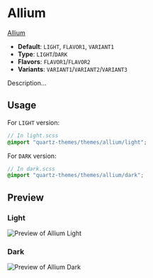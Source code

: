 # Allium

[Allium](#)

- **Default**: `LIGHT`, `FLAVOR1`, `VARIANT1`
- **Type**: `LIGHT`/`DARK`
- **Flavors**: `FLAVOR1`/`FLAVOR2`
- **Variants**: `VARIANT1`/`VARIANT2`/`VARIANT3`

Description...

## Usage

For `LIGHT` version:

```scss
// In light.scss
@import "quartz-themes/themes/allium/light";
```

For `DARK` version:

```scss
// In dark.scss
@import "quartz-themes/themes/allium/dark";
```

## Preview

### Light

![Preview of Allium Light](preview-light.png)

### Dark

![Preview of Allium Dark](preview-dark.png)
